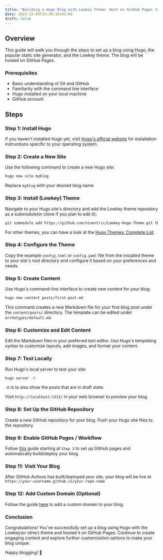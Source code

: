 ```yaml
---
title: "Building a Hugo Blog with Lowkey Theme: Host on GitHub Pages for Free"
date: 2023-12-05T14:38:16+01:00
draft: false
---
```


## Overview
This guide will walk you through the steps to set up a blog using Hugo, the popular static site generator, and the Lowkey theme. The blog will be hosted on GitHub Pages.

### Prerequisites
- Basic understanding of Git and GitHub
- Familiarity with the command line interface
- Hugo installed on your local machine
- GitHub account

## Steps

### Step 1: Install Hugo
If you haven't installed Hugo yet, visit [Hugo's official website](https://gohugo.io/getting-started/installing/) for installation instructions specific to your operating system.

### Step 2: Create a New Site
Use the following command to create a new Hugo site:

```bash
hugo new site myblog
```

Replace `myblog` with your desired blog name.

### Step 3: Install (Lowkey) Theme
Navigate to your Hugo site's directory and add the Lowkey theme repository as a submodule(or clone if you plan to edit it):

```bash
git submodule add https://github.com/nixentric/Lowkey-Hugo-Theme.git themes/lowkey
```

For other themes, you can have a look at the [Hugo Themes: Complete List](https://themes.gohugo.io/).

### Step 4: Configure the Theme
Copy the example `config.toml` or `config.yaml` file from the installed theme to your site's root directory and configure it based on your preferences and needs.

### Step 5: Create Content
Use Hugo's command-line interface to create new content for your blog:

```bash
hugo new content posts/first-post.md
```

This command creates a new Markdown file for your first blog post under the `content/posts/` directory. The template can be edited under `archetypes/default.md`.

### Step 6: Customize and Edit Content
Edit the Markdown files in your preferred text editor. Use Hugo's templating syntax to customize layouts, add images, and format your content.

### Step 7: Test Locally
Run Hugo's local server to test your site:

```bash
hugo server -D
```

`-D` is to also show the posts that are in draft state.

Visit `http://localhost:1313/` in your web browser to preview your blog.

### Step 8: Set Up the GitHub Repository
Create a new GitHub repository for your blog. Push your Hugo site files to the repository.

### Step 9: Enable GitHub Pages / Workflow
Follow [this](https://gohugo.io/hosting-and-deployment/hosting-on-github/) guide starting at `Step 3` to set up GitHub pages and automatically build/deploy your blog.


### Step 11: Visit Your Blog
After GitHub Actions has built/deployed your site, your blog will be live at `https://your-username.github.io/your-repo-name`

### Step 12: Add Custom Domain (Optional)
Follow the guide [here](https://docs.github.com/en/pages/configuring-a-custom-domain-for-your-github-pages-site/about-custom-domains-and-github-pages) to add a custom domain to your blog.

### Conclusion
Congratulations! You've successfully set up a blog using Hugo with the Lowkey(or other) theme and hosted it on GitHub Pages. Continue to create engaging content and explore further customization options to make your blog unique.

Happy blogging! 🚀